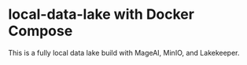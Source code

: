 # local-data-lake with Docker Compose
This is a fully local data lake build with MageAI, MinIO, and Lakekeeper.
